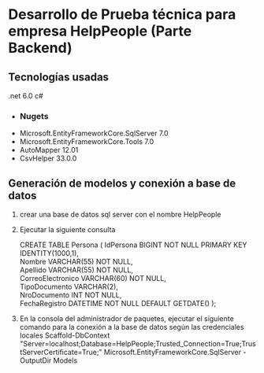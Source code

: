 # Desarrollo de Prueba técnica para empresa HelpPeople (Parte Backend)

## Tecnologías usadas
  .net 6.0
  c#

- ### Nugets
- Microsoft.EntityFrameworkCore.SqlServer 7.0
- Microsoft.EntityFrameworkCore.Tools 7.0
- AutoMapper 12.01
- CsvHelper 33.0.0

## Generación de modelos y conexión a base de datos

1. crear una base de datos sql server con el nombre HelpPeople
2. Ejecutar la siguiente consulta
   
   CREATE TABLE Persona (
    IdPersona BIGINT NOT NULL PRIMARY KEY IDENTITY(1000,1),  
    Nombre VARCHAR(55) NOT NULL,  
    Apellido VARCHAR(55) NOT NULL,  
    CorreoElectronico VARCHAR(60) NOT NULL,  
    TipoDocumento VARCHAR(2),  
    NroDocumento INT NOT NULL,  
    FechaRegistro DATETIME NOT NULL DEFAULT GETDATE()
  );

3. En la consola del administrador de paquetes, ejecutar el siguiente comando para la conexión a la base de datos según las credenciales locales
   Scaffold-DbContext "Server=localhost;Database=HelpPeople;Trusted_Connection=True;TrustServerCertificate=True;" Microsoft.EntityFrameworkCore.SqlServer -OutputDir Models

